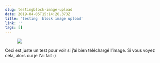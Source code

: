 ```yaml
---
slug: testingblock-image-upload
date: 2019-04-05T15:14:20.373Z
title: 'testing  block image upload'
link: ''
tags: []
---
```

<figure><img src="/images/2019-04-05-testingblock-image-upload.jpeg"></figure>

Ceci est juste un test pour voir si j’ai bien téléchargé l’image. Si vous voyez cela, alors oui je l&#39;ai fait :)



